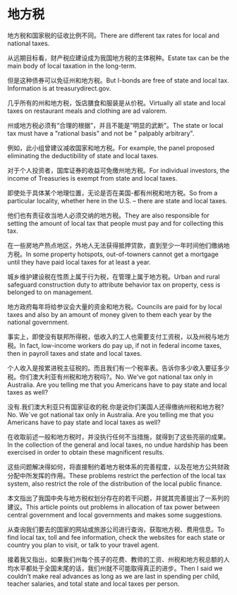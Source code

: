 # 地方税

<p><span class="chinese">地方税和国家税的征收比例不同。</span><span class="english">There are different tax rates for local and national taxes.</span></p>

<p><span class="chinese">从远期目标看，财产税应建设成为我国地方税的主体税种。</span><span class="english">Estate tax can be the main body of local taxation in the long-term.</span></p>

<p><span class="chinese">但是这种债券可以免征州和地方税。</span><span class="english">But I-bonds are free of state and local tax. Information is at treasurydirect.gov.</span></p>

<p><span class="chinese">几乎所有的州和地方税，饭店膳食和服装是从价税。</span><span class="english">Virtually all state and local taxes on restaurant meals and clothing are ad valorem.</span></p>

<p><span class="chinese">州或地方税必须有“合理的根据”，并且不能是“明显的武断”。</span><span class="english">The state or local tax must have a "rational basis" and not be " palpably arbitrary".</span></p>

<p><span class="chinese">例如，此小组曾建议减收国家和地方税。</span><span class="english">For example, the panel proposed eliminating the deductibility of state and local taxes.</span></p>

<p><span class="chinese">对于个人投资者，国库证券的收益可免缴州地方税。</span><span class="english">For individual investors, the income of Treasuries is exempt from state and local taxes.</span></p>

<p><span class="chinese">即使处于具体某个地理位置，无论是否在美国-都有州税和地方税。</span><span class="english">So from a particular locality, whether here in the U.S. – there are state and local taxes.</span></p>

<p><span class="chinese">他们也有责征收当地人必须交纳的地方税。</span><span class="english">They are also responsible for setting the amount of local tax that people must pay and for collecting this tax.</span></p>

<p><span class="chinese">在一些房地产热点地区，外地人无法获得抵押贷款，直到至少一年时间他们缴纳地方税。</span><span class="english">In some property hotspots, out-of-towners cannot get a mortgage until they have paid local taxes for at least a year.</span></p>

<p><span class="chinese">城乡维护建设税在性质上属于行为税，在管理上属于地方税。</span><span class="english">Urban and rural safeguard construction duty to attribute behavior tax on property, cess is belonged to on management.</span></p>

<p><span class="chinese">地方政府每年将给参议会大量的资金和地方税。</span><span class="english">Councils are paid for by local taxes and also by an amount of money given to them each year by the national government.</span></p>

<p><span class="chinese">事实上，即使没有联邦所得税，低收入的工人也需要支付工资税，以及州税与地方税。</span><span class="english">In fact, low-income workers do pay up, if not in federal income taxes, then in payroll taxes and state and local taxes.</span></p>

<p><span class="chinese">个人收入是按累进税主征税的。而且我们有一个税率表。告诉你多少收入要征多少税。你们澳大利亚有州税和地方税吗?。</span><span class="english">No. We've got national tax only in Australia. Are you telling me that you Americans have to pay state and local taxes as well?</span></p>

<p><span class="chinese">没有.我们澳大利亚只有国家征收的税.你是说你们美国人还得缴纳州税和地方税?</span><span class="english">No. We`ve got national tax only in Australia. Are you telling me that you Americans have to pay state and local taxes as well?</span></p>

<p><span class="chinese">在收取前述一般和地方税时，并没执行任何不当措施，就得到了这些亮丽的成果。</span><span class="english">In the collection of the general and local taxes, no undue hardship has been exercised in order to obtain these magnificent results.</span></p>

<p><span class="chinese">这些问题解决得如何，将直接制约着地方税体系的完善程度，以及在地方公共财政分配中所发挥的作用。</span><span class="english">These problems restrict the perfection of the local tax system, also restrict the role of the distribution of the local public finance.</span></p>

<p><span class="chinese">本文指出了我国中央与地方税权划分存在的若干问题，并就其完善提出了一系列的建议。</span><span class="english">This article points out problems in allocation of tax power between central government and local governments and makes some suggestions.</span></p>

<p><span class="chinese">从查询我们要去的国家的网站或旅游公司进行查询，获取地方税、费用信息。</span><span class="english">To find local tax, toll and fee information, check the websites for each state or country you plan to visit, or talk to your travel agent.</span></p>

<p><span class="chinese">接着我又指出，如果我们州每个孩子的花费、教师的工资、州税和地方税总额的人均水平都处于全国末尾的话，我们州就不可能取得真正的进步。</span><span class="english">Then I said we couldn’t make real advances as long as we are last in spending per child, teacher salaries, and total state and local taxes per person.</span></p>

